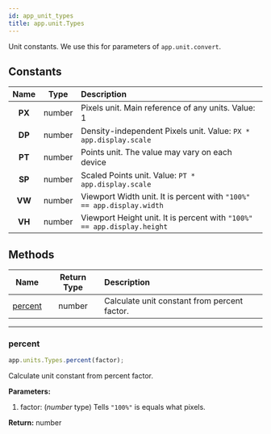 ```yaml
---
id: app_unit_types
title: app.unit.Types
---
```


Unit constants. We use this for parameters of `app.unit.convert`.

## Constants

| Name | Type | Description |
| :-: | :-: | :-- |
| **PX** | number | Pixels unit. Main reference of any units. Value: 1 |
| **DP** | number | Density-independent Pixels unit. Value: `PX * app.display.scale` |
| **PT** | number | Points unit. The value may vary on each device |
| **SP** | number | Scaled Points unit. Value: `PT * app.display.scale` |
| **VW** | number | Viewport Width unit. It is percent with `"100%" == app.display.width` |
| **VH** | number | Viewport Height unit. It is percent with `"100%" == app.display.height` |

## Methods

| Name | Return Type | Description |
| :-: | :-: | :-- |
| [percent](#percent) | number | Calculate unit constant from percent factor. |

---

### percent

```javascript
app.units.Types.percent(factor);
```

Calculate unit constant from percent factor.

**Parameters:**

1. factor: (_number_ type) Tells `"100%"` is equals what pixels.

**Return:** number
